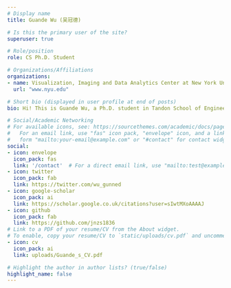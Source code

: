 ```yaml
---
# Display name
title: Guande Wu (吴冠德)

# Is this the primary user of the site?
superuser: true

# Role/position
role: CS Ph.D. Student

# Organizations/Affiliations
organizations:
- name: Visualization, Imaging and Data Analytics Center at New York University
  url: "www.nyu.edu"

# Short bio (displayed in user profile at end of posts)
bio: Hi! This is Guande Wu, a Ph.D. student in Tandon School of Engineering, New York University. My advisor is [Prof. Claudio T. Silva](https://vgc.poly.edu/~csilva/). I am really interested in aiding visualization design process by machine learning approaches. Previously, I have worked with many outstanding experts in visualization and software engineering at Zhejiang University, Tongji University, UC Davis and Microsoft Research Asia.

# Social/Academic Networking
# For available icons, see: https://sourcethemes.com/academic/docs/page-builder/#icons
#   For an email link, use "fas" icon pack, "envelope" icon, and a link in the
#   form "mailto:your-email@example.com" or "#contact" for contact widget.
social:
- icon: envelope
  icon_pack: fas
  link: '/contact'  # For a direct email link, use "mailto:test@example.org".
- icon: twitter
  icon_pack: fab
  link: https://twitter.com/wu_gunned
- icon: google-scholar
  icon_pack: ai
  link: https://scholar.google.co.uk/citations?user=sIwtMXoAAAAJ
- icon: github
  icon_pack: fab
  link: https://github.com/jnzs1836
# Link to a PDF of your resume/CV from the About widget.
# To enable, copy your resume/CV to `static/uploads/cv.pdf` and uncomment the lines below.
- icon: cv
  icon_pack: ai
  link: uploads/Guande_s_CV.pdf

# Highlight the author in author lists? (true/false)
highlight_name: false
---
```

